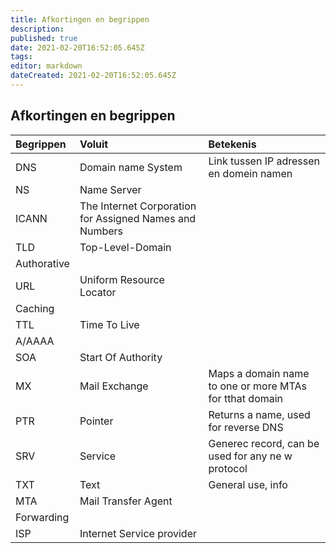 ```yaml
---
title: Afkortingen en begrippen
description: 
published: true
date: 2021-02-20T16:52:05.645Z
tags: 
editor: markdown
dateCreated: 2021-02-20T16:52:05.645Z
---
```


## Afkortingen en begrippen

| Begrippen | Voluit | Betekenis |
| :-- | :-- | :-- |
| DNS | Domain name System | Link tussen IP adressen en domein namen |
| NS | Name Server | |
| ICANN | The Internet Corporation for Assigned Names and Numbers | |
| TLD | Top-Level-Domain | |
| Authorative | | |
| URL | Uniform Resource Locator | |
| Caching | | |
| TTL | Time To Live | | |
| A/AAAA | | |
| SOA | Start Of Authority | |
| MX | Mail Exchange | Maps a domain  name to one or more MTAs for tthat domain |
| PTR | Pointer | Returns a name, used for reverse DNS |
| SRV  | Service | Generec record, can be used for any ne w protocol |
| TXT | Text | General use, info |
| MTA | Mail Transfer Agent | |
| Forwarding | | |
| ISP | Internet Service provider | |
